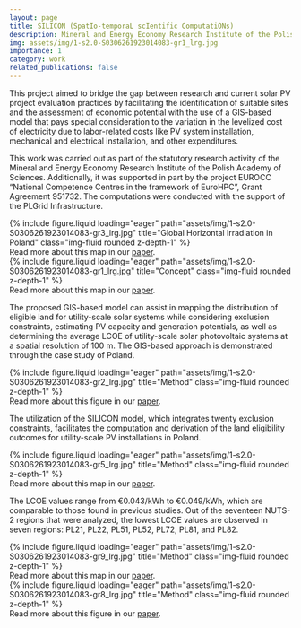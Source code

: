 ```yaml
---
layout: page
title: SILICON (SpatIo-temporaL scIentific ComputatiONs)
description: Mineral and Energy Economy Research Institute of the Polish Academy of Sciences and Academic Computer Centre Cyfronet AGH
img: assets/img/1-s2.0-S0306261923014083-gr1_lrg.jpg
importance: 1
category: work
related_publications: false
---
```


This project aimed to bridge the gap between research and current solar PV project evaluation practices by facilitating the identification of suitable sites and the assessment of economic potential with the use of a GIS-based model that pays special consideration to the variation in the levelized cost of electricity due to labor-related costs like PV system installation, mechanical and electrical installation, and other expenditures.

This work was carried out as part of the statutory research activity of the Mineral and Energy Economy Research Institute of the Polish Academy of Sciences. Additionally, it was supported in part by the project EUROCC “National Competence Centres in the framework of EuroHPC”, Grant Agreement 951732. The computations were conducted with the support of the PLGrid Infrastructure.

<div class="row">
    <div class="col-sm mt-3 mt-md-0">
        {% include figure.liquid loading="eager" path="assets/img/1-s2.0-S0306261923014083-gr3_lrg.jpg" title="Global Horizontal Irradiation in Poland" class="img-fluid rounded z-depth-1" %}
    </div>
</div>
<div class="caption">
    Read more about this map in our <a href="https://doi.org/10.1016/j.apenergy.2023.122044"> paper</a>.
</div>
<div class="row">
    <div class="col-sm mt-3 mt-md-0">
        {% include figure.liquid loading="eager" path="assets/img/1-s2.0-S0306261923014083-gr1_lrg.jpg" title="Concept" class="img-fluid rounded z-depth-1" %}
    </div>
</div>
<div class="caption">
    Read more about this map in our <a href="https://doi.org/10.1016/j.apenergy.2023.122044"> paper</a>.
</div>

The proposed GIS-based model can assist in mapping the distribution of eligible land for utility-scale solar systems while considering exclusion constraints, estimating PV capacity and generation potentials, as well as determining the average LCOE of utility-scale solar photovoltaic systems at a spatial resolution of 100 m. The GIS-based approach is demonstrated through the case study of Poland.

<div class="row">
    <div class="col-sm mt-3 mt-md-0">
        {% include figure.liquid loading="eager" path="assets/img/1-s2.0-S0306261923014083-gr2_lrg.jpg" title="Method" class="img-fluid rounded z-depth-1" %}
    </div>
</div>
<div class="caption">
    Read more about this figure in our <a href="https://doi.org/10.1016/j.apenergy.2023.122044"> paper</a>.
</div>

The utilization of the SILICON model, which integrates twenty exclusion constraints, facilitates the computation and derivation of the land eligibility outcomes for utility-scale PV installations in Poland.


<div class="row">
    <div class="col-sm mt-3 mt-md-0">
        {% include figure.liquid loading="eager" path="assets/img/1-s2.0-S0306261923014083-gr5_lrg.jpg" title="Method" class="img-fluid rounded z-depth-1" %}
    </div>
</div>
<div class="caption">
    Read more about this map in our <a href="https://doi.org/10.1016/j.apenergy.2023.122044"> paper</a>.
</div>

The LCOE values range from €0.043/kWh to €0.049/kWh, which are comparable to those found in previous studies. Out of the seventeen NUTS-2 regions that were analyzed, the lowest LCOE values are observed in seven regions: PL21, PL22, PL51, PL52, PL72, PL81, and PL82.

<div class="row">
    <div class="col-sm mt-3 mt-md-0">
        {% include figure.liquid loading="eager" path="assets/img/1-s2.0-S0306261923014083-gr9_lrg.jpg" title="Method" class="img-fluid rounded z-depth-1" %}
    </div>
</div>
<div class="caption">
    Read more about this map in our <a href="https://doi.org/10.1016/j.apenergy.2023.122044"> paper</a>.
</div>

<div class="row">
    <div class="col-sm mt-3 mt-md-0">
        {% include figure.liquid loading="eager" path="assets/img/1-s2.0-S0306261923014083-gr8_lrg.jpg" title="Method" class="img-fluid rounded z-depth-1" %}
    </div>
</div>
<div class="caption">
    Read more about this figure in our <a href="https://doi.org/10.1016/j.apenergy.2023.122044"> paper</a>.
</div>
